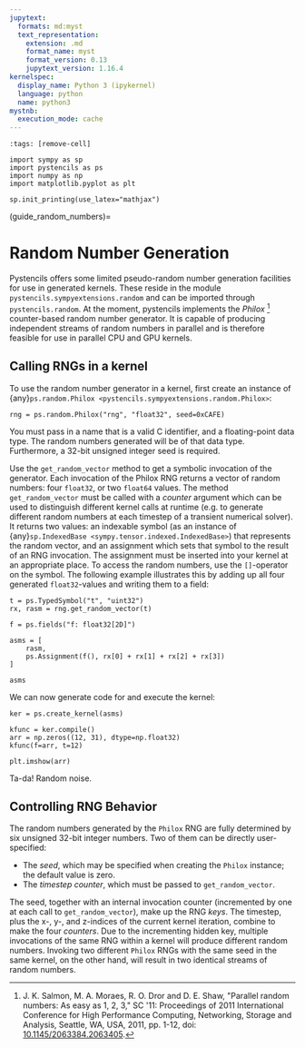 ```yaml
---
jupytext:
  formats: md:myst
  text_representation:
    extension: .md
    format_name: myst
    format_version: 0.13
    jupytext_version: 1.16.4
kernelspec:
  display_name: Python 3 (ipykernel)
  language: python
  name: python3
mystnb:
  execution_mode: cache
---
```


```{code-cell} ipython3
:tags: [remove-cell]

import sympy as sp
import pystencils as ps
import numpy as np
import matplotlib.pyplot as plt

sp.init_printing(use_latex="mathjax")
```

(guide_random_numbers)=
# Random Number Generation

Pystencils offers some limited pseudo-random number generation facilities for use in generated kernels.
These reside in the module `pystencils.sympyextensions.random` and can be imported through `pystencils.random`.
At the moment, pystencils implements the *Philox* [^philox] counter-based random number generator.
It is capable of producing independent streams of random numbers in parallel
and is therefore feasible for use in parallel CPU and GPU kernels.

## Calling RNGs in a kernel

To use the random number generator in a kernel,
first create an instance of {any}`ps.random.Philox <pystencils.sympyextensions.random.Philox>`:

```{code-cell} ipython3
rng = ps.random.Philox("rng", "float32", seed=0xCAFE)
```

You must pass in a name that is a valid C identifier, and a floating-point data type.
The random numbers generated will be of that data type.
Furthermore, a 32-bit unsigned integer seed is required.

Use the `get_random_vector` method to get a symbolic invocation of the generator.
Each invocation of the Philox RNG returns a vector of random numbers: four `float32`,
or two `float64` values.
The method `get_random_vector` must be called with a *counter* argument
which can be used to distinguish different kernel calls at runtime
(e.g. to generate different random numbers at each timestep of a transient numerical solver).
It returns two values: an indexable symbol
(as an instance of {any}`sp.IndexedBase <sympy.tensor.indexed.IndexedBase>`)
that represents the random vector,
and an assignment which sets that symbol to the result of an RNG invocation.
The assignment must be inserted into your kernel at an appropriate place.
To access the random numbers, use the `[]`-operator on the symbol.
The following example illustrates this by adding up all four generated `float32`-values
and writing them to a field:

```{code-cell} ipython3
t = ps.TypedSymbol("t", "uint32")
rx, rasm = rng.get_random_vector(t)

f = ps.fields("f: float32[2D]")

asms = [
    rasm,
    ps.Assignment(f(), rx[0] + rx[1] + rx[2] + rx[3])
]

asms
```

We can now generate code for and execute the kernel:

```{code-cell} ipython3
ker = ps.create_kernel(asms)

kfunc = ker.compile()
arr = np.zeros((12, 31), dtype=np.float32)
kfunc(f=arr, t=12)

plt.imshow(arr)
```

Ta-da! Random noise.

## Controlling RNG Behavior

The random numbers generated by the `Philox` RNG are fully determined by six
unsigned 32-bit integer numbers.
Two of them can be directly user-specified:
 - The *seed*, which may be specified when creating the `Philox` instance; the default value is zero.
 - The *timestep counter*, which must be passed to `get_random_vector`.

The seed, together with an internal invocation counter
(incremented by one at each call to `get_random_vector`),
make up the RNG *keys*.
The timestep, plus the x-, y-, and z-indices of the current kernel iteration,
combine to make the four *counters*.
Due to the incrementing hidden key,
multiple invocations of the same RNG within a kernel will produce different random numbers.
Invoking two different `Philox` RNGs with the same seed in the same kernel, on the other hand,
will result in two identical streams of random numbers.

[^philox]: J. K. Salmon, M. A. Moraes, R. O. Dror and D. E. Shaw, 
    "Parallel random numbers: As easy as 1, 2, 3,"
    SC '11: Proceedings of 2011 International Conference for High Performance Computing,
    Networking, Storage and Analysis, Seattle, WA, USA, 2011, pp. 1-12,
    doi: [10.1145/2063384.2063405](https://doi.org/10.1145/2063384.2063405).
